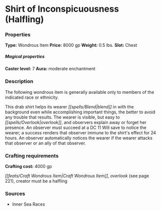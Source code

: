 ﻿---
Title: "Shirt of Inconspicuousness (Halfling)"
Type: "Wondrous Item"
Price: "8000 gp"
Weight: "0.5 lbs."
Slot: "Chest"
Caster level: "7"
Aura: "moderate enchantment"
Description: |
  "The following wondrous item is generally available only to members of the indicated race or ethnicity.
  This drab shirt helps its wearer blend in with the background even while accomplishing important things, the better to avoid any trouble that results. The wearer is visible, but easy to overlook, and observers explain away or forget her presence. An observer must succeed at a DC 11 Will save to notice the wearer; a success renders that observer immune to the shirt's effect for 24 hours. An observer automatically notices the wearer if the wearer attacks that observer or an ally of that observer."
Crafting cost: "4000 gp"
Sources: "['Inner Sea Races']"
---

# Shirt of Inconspicuousness (Halfling)

### Properties

**Type:** Wondrous Item **Price:** 8000 gp **Weight:** 0.5 lbs. **Slot:** Chest

##### Magical properties

**Caster level:** 7 **Aura:** moderate enchantment

### Description

The following wondrous item is generally available only to members of the indicated race or ethnicity.

This drab shirt helps its wearer _[[spells/Blend|blend]]_ in with the background even while accomplishing important things, the better to avoid any trouble that results. The wearer is visible, but easy to _[[spells/Overlook|overlook]]_, and observers explain away or forget her presence. An observer must succeed at a DC 11 Will save to notice the wearer; a success renders that observer immune to the shirt's effect for 24 hours. An observer automatically notices the wearer if the wearer attacks that observer or an ally of that observer.

### Crafting requirements

**Crafting cost:** 4000 gp

_[[feats/Craft Wondrous Item|Craft Wondrous Item]]_, _overlook_ (see page 221), creator must be a halfling

### Sources

* Inner Sea Races